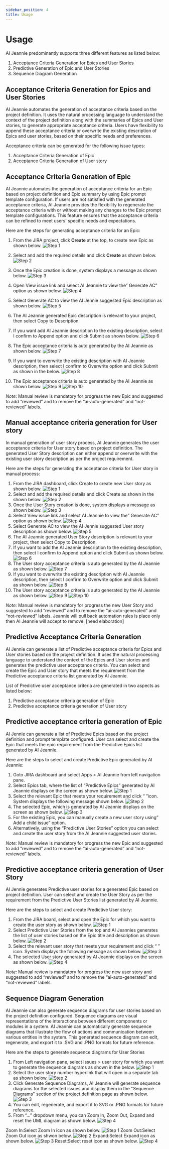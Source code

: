```yaml
---
sidebar_position: 4
title: Usage
---
```


#  Usage  

AI Jeannie predominantly supports three different features as listed below:

1. Acceptance Criteria Generation for Epics and User Stories
2. Predictive Generation of Epic and User Stories
3. Sequence Diagram Generation


## Acceptance Criteria Generation for Epics and User Stories 

AI Jeannie automates the generation of acceptance criteria based on the project definition. It uses the natural processing language to understand the context of the project definition along with the summaries of Epics and User stories, to generate appropriate acceptance criteria. Users have flexibility to append these acceptance criteria or overwrite the existing description of Epics and user stories, based on their specific needs and preferences. 

Acceptance criteria can be generated for the following issue types:

1. Acceptance Criteria Generation of Epic 
2. Acceptance Criteria Generation of User story


## Acceptance Criteria Generation of Epic

AI Jeannie automates the generation of acceptance criteria for an Epic based on project definition and Epic summary by using Epic prompt template configuration. If users are not satisfied with the generated acceptance criteria, AI Jeannie provides the flexibility to regenerate the acceptance criteria with or without making any changes to the Epic prompt template configurations. This feature ensures that the acceptance criteria can be refined to meet users' specific needs and expectations. 

Here are the steps for generating acceptance criteria for an Epic:

1.	From the JIRA project, click **Create** at the top, to create new Epic as shown below.
        <img src="/screenshots/Usage/Manual/epic-manual1.png" alt="Step 1" />

2.	Select and add the required details and click **Create** as shown below. 
        <img src="/screenshots/Usage/Manual/epic-manual2.png" alt="Step 2" />

3.	Once the Epic creation is done, system displays a message as shown below.
        <img src="/screenshots/Usage/Manual/epic-manual3.png" alt="Step 3" />

4.	Open View issue link and select AI Jeannie to view the” Generate AC” option as shown below.
        <img src="/screenshots/Usage/Manual/epic-manual4.png" alt="Step 4" />

5.	Select Generate AC to view the AI Jennie suggested Epic description as shown below.
        <img src="/screenshots/Usage/Manual/epic-manual5.png" alt="Step 5" />

6.	The AI Jeannie generated Epic description is relevant to your project, then select Copy to Description.
7.	If you want add AI Jeannie description to the existing description, select I confirm to Append option and click Submit as shown below.
        <img src="/screenshots/Usage/Manual/epic-manual6.png" alt="Step 6" />
8.	The Epic acceptance criteria is auto generated by the AI Jeannie as shown below.
        <img src="/screenshots/Usage/Manual/epic-manual7.png" alt="Step 7" />
9.	If you want to overwrite the existing description with AI Jeannie description, then select I confirm to Overwrite option and click Submit as shown in the below.
        <img src="/screenshots/Usage/Manual/epic-manual8.png" alt="Step 8" />
10.	The Epic acceptance criteria is auto generated by the AI Jeannie as shown below.
        <img src="/screenshots/Usage/Manual/epic-manual9.png" alt="Step 9" />
        <img src="/screenshots/Usage/Manual/epic-manual10.png" alt="Step 10" />
 
*Note*: Manual review is mandatory for progress the new Epic and suggested to add “reviewed” and to remove the “ai-auto-generated” and “not-reviewed” labels.

##  Manual acceptance criteria generation for User story

In manual generation of user story process, AI Jeannie generates the user acceptance criteria for User story based on project definition. The generated User Story description can either append or overwrite with the existing user story description as per the project requirement. 

 Here are the steps for generating the acceptance criteria for User story in manual process:

1.	From the JIRA dashboard, click Create to create new User story as shown below.
        <img src="/screenshots/Usage/Manual/user-manual1.png" alt="Step 1" />
2.	Select and add the required details and click Create as shown in the shown below.
        <img src="/screenshots/Usage/Manual/user-manual2.png" alt="Step 2" />
3.	Once the User Story creation is done, system displays a message as shown below.
        <img src="/screenshots/Usage/Manual/user-manual3.png" alt="Step 3" />
4.	Select View issue link and select AI Jeannie to view the” Generate AC” option as shown below.
        <img src="/screenshots/Usage/Manual/user-manual4.png" alt="Step 4" />
5.	Select Generate AC to view the AI Jennie suggested User story description as shown below.
        <img src="/screenshots/Usage/Manual/user-manual5.png" alt="Step 5" />
6.	The AI Jeannie generated User Story description is relevant to your project, then select Copy to Description.
7.	If you want to add the AI Jeannie description to the existing description, then select I confirm to Append option and click Submit as shown below.
        <img src="/screenshots/Usage/Manual/user-manual6.png" alt="Step 6" />
8.	The User story acceptance criteria is auto generated by the AI Jeannie as shown below.
        <img src="/screenshots/Usage/Manual/user-manual7.png" alt="Step 7" />
9.	If you want to overwrite the existing description with AI Jeannie description, then select I confirm to Overwrite option and click Submit as shown below.
        <img src="/screenshots/Usage/Manual/user-manual8.png" alt="Step 8" />
10.	The User story acceptance criteria is auto generated by the AI Jeannie as shown below.
        <img src="/screenshots/Usage/Manual/user-manual9.png" alt="Step 9" />
        <img src="/static/screenshots/Usage/Manual/user-manual10.png" alt="Step 10" />
        
*Note:* Manual review is mandatory for progress the new User Story and suggested to add “reviewed” and to remove the “ai-auto-generated” and “not-reviewed” labels. Jeannie will pull back automation rules is place only then AI Jeannie will accept to remove. [need elaboration]

##  Predictive Acceptance Criteria Generation 

AI Jennie can generate a list of Predictive acceptance criteria for Epics and User stories based on the project definition. It uses the natural processing language to understand the context of the Epics and User stories and generates the predictive user acceptance criteria. You can select and create the Epic and User story that meets the requirement from the Predictive acceptance criteria list generated by AI Jeannie.

List of Predictive user acceptance criteria are generated in two aspects as listed below:

1.	Predictive acceptance criteria generation of Epic 
2.	Predictive acceptance criteria generation of User story

##  Predictive acceptance criteria generation of Epic 

AI Jennie can generate a list of Predictive Epics based on the project definition and prompt template configured. User can select and create the Epic that meets the epic requirement from the Predictive Epics list generated by AI Jeannie.

Here are the steps to select and create Predictive Epic generated by AI Jeannie:

1.	Goto JIRA dashboard and select Apps > AI Jeannie from left navigation pane. 
2.	Select Epics tab, where the list of “Predictive Epics” generated by AI Jeannie displays on the screen as shown below.
        <img src="/screenshots/Usage/Predictive/epic-predective1.png" alt="Step 1" />
3.	Select the relevant Epic that meets your requirement and click “ ”icon.  System displays the following message shown below.
        <img src="/screenshots/Usage/Predictive/epic-predective2.png" alt="Step 2" />
4.	The selected Epic, which is generated by AI Jeannie displays on the screen as shown below. 
        <img src="/screenshots/Usage/Predictive/epic-predective3.png" alt="Step 3" />
5.	For the existing Epic, you can manually create a new user story using” Add a child issue” option.
6.	Alternatively, using the “Predictive User Stories” option you can select and create the user story from the AI Jeannie suggested user stories. 

*Note:* Manual review is mandatory for progress the new Epic and suggested to add “reviewed” and to remove the “ai-auto-generated” and “not-reviewed” labels.

##  Predictive acceptance criteria generation of User Story 
 
 AI Jennie generates Predictive user stories for a generated Epic based on project definition. User can select and create the User Story as per the requirement from the Predictive User Stories list generated by AI Jeannie. 

Here are the steps to select and create Predictive User story:

1.	From the JIRA board, select and open the Epic for which you want to create the user story as shown below.
        <img src="/screenshots/Usage/Predictive/user-predective1.png" alt="Step 1" />
2.	Select Predictive User Stories from the top and AI Jeannies generates the list of user stories based on the Epic title and description as shown below.
        <img src="/screenshots/Usage/Predictive/user-predective2.png" alt="Step 2" />
3.	Select the relevant user story that meets your requirement and click “ ” icon. System displays the following message as shown below.
        <img src="/screenshots/Usage/Predictive/user-predective3.png" alt="Step 3" />
4.	The selected User story generated by AI Jeannie displays on the screen as shown below. 
        <img src="/screenshots/Usage/Predictive/user-predective4.png" alt="Step 4" />

*Note:* Manual review is mandatory for progress the new user story and suggested to add “reviewed” and to remove the “ai-auto-generated” and “not-reviewed” labels.

##  Sequence Diagram Generation

AI Jeannie can also generate sequence diagrams for user stories based on the project definition configured. Sequence diagrams are visual representations of the interactions between different components or modules in a system. AI Jeannie can automatically generate sequence diagrams that illustrate the flow of actions and communication between various entities in the system. This generated sequence diagram can edit, regenerate, and export it to .SVG and .PNG formats for future reference.

Here are the steps to generate sequence diagrams for User Stories

1.	From Left navigation pane, select Issues > user story for which you want to generate the sequence diagrams as shown in the below.
        <img src="/static/screenshots/Usage/Sequence diagram/sequence1.png" alt="Step 1" />
2.	Select the user story number hyperlink that will open in a separate tab as shown below.
        <img src="/static/screenshots/Usage/Sequence diagram/sequence2.png" alt="Step 2" />
3.	Click Generate Sequence Diagrams, AI Jeannie will generate sequence diagrams for the selected issues and display them in the "Sequence Diagrams" section of the project definition page as shown below.
        <img src="/static/screenshots/Usage/Sequence diagram/sequence3.png" alt="Step 3" />
4.	You can edit, regenerate, and export it to SVG or .PNG formats for future reference.
5.	From “…” dropdown menu, you can Zoom In, Zoom Out, Expand and reset the UML diagram as shown below.
        <img src="/static/screenshots/Usage/Sequence diagram/sequence4.png" alt="Step 4" />

Zoom In:Select Zoom In icon as shown below.
    <img src="/screenshots/Usage/Sequence diagram/sequence5.png" alt="Step 1" />
Zoom Out:Select Zoom Out icon as shwon below.
    <img src="/screenshots/Usage/Sequence diagram/sequence6.png" alt="Step 2" />
Expand:Select Expand icon as shown below.
    <img src="/screenshots/Usage/Sequence diagram/sequence6.png" alt="Step 3" />
Reset:Select reset icon as shown below.
    <img src="/screenshots/Usage/Sequence diagram/sequence7.png" alt="Step 4" />
 
 
 
